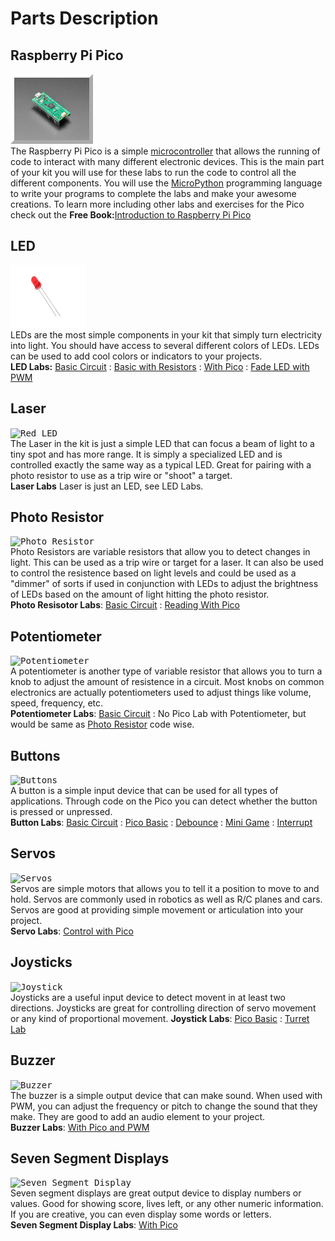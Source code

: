 # Parts Description


## Raspberry Pi Pico

<kbd><img src="http://github.com/javaplus/PicoProjects/raw/main/images/pico.jpg" alt="Raspberry Pi Pico" width="120" height="100" style="border: #ffffff 6px outset;"></img></kbd>  
The Raspberry Pi Pico is a simple [microcontroller](https://www.geeksforgeeks.org/microcontroller-and-its-types) that allows the running of code to interact with many different electronic devices. This is the main part of your kit you will use for these labs to run the code to control all the different components.  You will use the [MicroPython](https://micropython.org/) programming language to write your programs to complete the labs and make your awesome creations. 
To learn more including other labs and exercises for the Pico check out the **Free Book:**[Introduction to Raspberry Pi Pico](https://hackspace.raspberrypi.com/books/micropython-pico/pdf/download)

## LED
<kbd><img src="http://github.com/javaplus/PicoProjects/raw/main/images/redled.webp" alt="Red LED" width="120" height="100" class="mylinky"></img></kbd>  
LEDs are the most simple components in your kit that simply turn electricity into light.  You should have access to several different colors of LEDs.  LEDs can be used to add cool colors or indicators to your projects.  
**LED Labs:** [Basic Circuit](/labs/01_first_circuit.md) : [Basic with Resistors](/labs/02_resistor_intro.md) : [With Pico](/labs/07_blink_led.md) : [Fade LED with PWM](/labs/11_PWM_LED.md)

## Laser
<kbd><img src="http://github.com/javaplus/PicoProjects/raw/main/images/laser-diode.png" alt="Red LED" width="120" height="100"></img></kbd>  
The Laser in the kit is just a simple LED that can focus a beam of light to a tiny spot and has more range.  It is simply a specialized LED and is controlled exactly the same way as a typical LED.  Great for pairing with a photo resistor to use as a trip wire or "shoot" a target.   
**Laser Labs** Laser is just an LED, see LED Labs. 

## Photo Resistor
<kbd><img src="http://github.com/javaplus/PicoProjects/raw/main/images/photeresistor.png" alt="Photo Resistor" width="120" height="100"></img></kbd>   
Photo Resistors are variable resistors that allow you to detect changes in light.  This can be used as a trip wire or target for a laser.  It can also be used to control the resistence based on light levels and could be used as a "dimmer" of sorts if used in conjunction with LEDs to adjust the brightness of LEDs based on the amount of light hitting the photo resistor.  
**Photo Resisotor Labs**: [Basic Circuit](/labs/03_photo_resistor.md) : [Reading With Pico](/labs/14_adc_photoresistor.md)

## Potentiometer
<kbd><img src="http://github.com/javaplus/PicoProjects/raw/main/images/trimpot.png" alt="Potentiometer" width="120" height="100"></img></kbd>  
A potentiometer is another type of variable resistor that allows you to turn a knob to adjust the amount of resistence in a circuit.  Most knobs on common electronics are actually potentiometers used to adjust things like volume, speed, frequency, etc.   
**Potentiometer Labs**: [Basic Circuit](/labs/04_potentiometer.md) : No Pico Lab with Potentiometer, but would be same as [Photo Resistor](/labs/14_adc_photoresistor.md) code wise.

## Buttons
<kbd><img src="http://github.com/javaplus/PicoProjects/raw/main/images/button.jpg" alt="Buttons" width="120" height="100"></img></kbd>  
A button is a simple input device that can be used for all types of applications. Through code on the Pico you can detect whether the button is pressed or unpressed.  
**Button Labs**: [Basic Circuit](/labs/05_button_circuit.md) : [Pico Basic](/labs/08_button_control.md) : [Debounce](/labs/09_button_debounce.md)  : [Mini Game](/labs/16_button_led_reaction_time.md)  :  [Interrupt](/labs/10_button_interrupt.md)  

## Servos
<kbd><img src="http://github.com/javaplus/PicoProjects/raw/main/images/sg90.png" alt="Servos" width="120" height="100"></img></kbd>   
Servos are simple motors that allows you to tell it a position to move to and hold. Servos are commonly used in robotics as well as R/C planes and cars. Servos are good at providing simple movement or articulation into your project.  
**Servo Labs**: [Control with Pico](/labs/12_servo_control.md) 

## Joysticks
<kbd><img src="https://camo.githubusercontent.com/900edb5945a54ebb2774a1ffae85a3404396f6cf0471a64490d7beae10ff9ec6/68747470733a2f2f6d2e6d656469612d616d617a6f6e2e636f6d2f696d616765732f492f37314b4e68784b624e424c2e5f41435f53583432355f2e6a7067" alt="Joystick" width="100" height="100"></img></kbd>   
Joysticks are a useful input device to detect movent in at least two directions.  Joysticks are great for controlling direction of servo movement or any kind of proportional movement. 
**Joystick Labs**: [Pico Basic](/labs/Joystick_intro.md)  : [Turret Lab](/labs/turret.md)
## Buzzer
<kbd><img src="http://github.com/javaplus/PicoProjects/raw/main/images/buzzertop.jpg" alt="Buzzer" width="100" height="100"></img></kbd>  
The buzzer is a simple output device that can make sound.  When used with PWM, you can adjust the frequency or pitch to change the sound that they make.  They are good to add an audio element to your project.  
**Buzzer Labs**: [With Pico and PWM](/labs/11b_Buzzer.md)

## Seven Segment Displays
<kbd><img src="http://github.com/javaplus/PicoProjects/raw/main/images/tm1637.jpeg" alt="Seven Segment Display" width="150" height="100"></img></kbd>  
Seven segment displays are great output device to display numbers or values.  Good for showing score, lives left, or any other numeric information.  If you are creative, you can even display some words or letters.   
**Seven Segment Display Labs**: [With Pico](/labs/15_seven_segment.md) 







